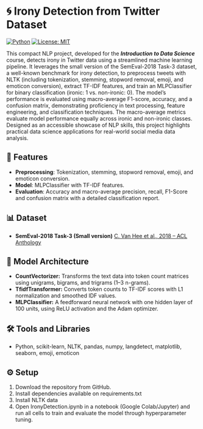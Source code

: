 # 🌀 Irony Detection from Twitter Dataset
[![Python](https://img.shields.io/badge/python-3.8+-blue.svg)](https://www.python.org/)
[![License: MIT](https://img.shields.io/badge/License-MIT-yellow.svg)](https://opensource.org/licenses/MIT)

This compact NLP project, developed for the **_Introduction to Data Science_** course, detects irony in Twitter data using a streamlined machine learning pipeline. It leverages the small version of the SemEval-2018 Task-3 dataset, a well-known benchmark for irony detection, to preprocess tweets with NLTK (including tokenization, stemming, stopword removal, emoji, and emoticon conversion), extract TF-IDF features, and train an MLPClassifier for binary classification (ironic: 1 vs. non-ironic: 0). The model’s performance is evaluated using macro-average F1-score, accuracy, and a confusion matrix, demonstrating proficiency in text processing, feature engineering, and classification techniques. The macro-average metrics evaluate model performance equally across ironic and non-ironic classes. Designed as an accessible showcase of NLP skills, this project highlights practical data science applications for real-world social media data analysis.

## 🚀 Features
- **Preprocessing**: Tokenization, stemming, stopword removal, emoji, and emoticon conversion.
- **Model**: MLPClassifier with TF-IDF features.
- **Evaluation**: Accuracy and macro-average precision, recall, F1-Score and confusion matrix with a detailed classification report.

## 📊 Dataset
- **SemEval-2018 Task-3 (Small version)** [C. Van Hee et al., 2018 – ACL Anthology](https://aclanthology.org/S18-1005.pdf)

## 🧠 Model Architecture
- **CountVectorizer:** Transforms the text data into token count matrices using unigrams, bigrams, and trigrams (1–3 n-grams).
- **TfidfTransformer:** Converts token counts to TF-IDF scores with L1 normalization and smoothed IDF values.
- **MLPClassifier:** A feedforward neural network with one hidden layer of 100 units, using ReLU activation and the Adam optimizer.

## 🛠️ Tools and Libraries
- Python, scikit-learn, NLTK, pandas, numpy, langdetect, matplotlib, seaborn, emoji, emoticon

## ⚙️ Setup
1. Download the repository from GitHub.
2. Install dependencies available on requirements.txt
3. Install NLTK data
4. Open IronyDetection.ipynb in a notebook (Google Colab/Jupyter) and run all cells to train and evaluate the model through hyperparameter tuning.
